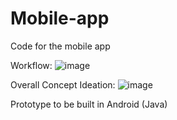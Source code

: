 # Mobile-app
Code for the mobile app


Workflow:
![image](https://github.com/user-attachments/assets/cd4faa92-468d-4fda-9c51-01d9df1ccd82)



Overall Concept Ideation:
![image](https://github.com/user-attachments/assets/1df8743e-ab15-47ad-b810-c8f69e9aab36)




Prototype to be built in Android (Java)
